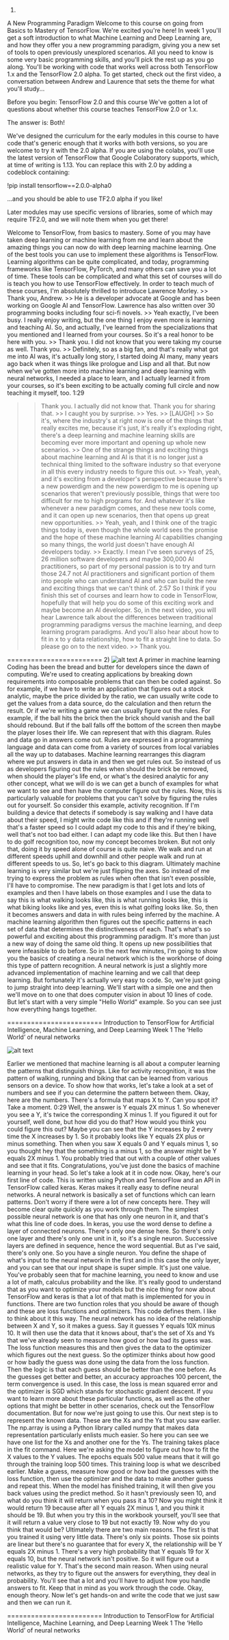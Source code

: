1) 
A New Programming Paradigm
Welcome to this course on going from Basics to Mastery of TensorFlow. We're excited you're here! In week 1 you'll get a soft introduction to what Machine Learning and Deep Learning are, and how they offer you a new programming paradigm, giving you a new set of tools to open previously unexplored scenarios. All you need to know is some very basic programming skills, and you'll pick the rest up as you go along. You'll be working with code that works well across both TensorFlow 1.x and the TensorFlow 2.0 alpha. To get started, check out the first video, a conversation between Andrew and Laurence that sets the theme for what you'll study...

Before you begin: TensorFlow 2.0 and this course
We've gotten a lot of questions about whether this course teaches TensorFlow 2.0 or 1.x.

The answer is: Both!

We've designed the curriculum for the early modules in this course to have code that's generic enough that it works with both versions, so you are welcome to try it with the 2.0 alpha. If you are using the colabs, you'll use the latest version of TensorFlow that Google Colaboratory supports, which, at time of writing is 1.13. You can replace this with 2.0 by adding a codeblock containing:

!pip install tensorflow==2.0.0-alpha0 

...and you should be able to use TF2.0 alpha if you like!

Later modules may use specific versions of libraries, some of which may require TF2.0, and we will note them when you get there!

Welcome to TensorFlow, from basics to mastery. Some of you may have taken deep learning or machine learning from me and learn about the amazing things you can now do with deep learning machine learning. One of the best tools you can use to implement these algorithms is TensorFlow. Learning algorithms can be quite complicated, and today, programming frameworks like TensorFlow, PyTorch, and many others can save you a lot of time. These tools can be complicated and what this set of courses will do is teach you how to use TensorFlow effectively. In order to teach much of these courses, I'm absolutely thrilled to introduce Lawrence Morley. >> Thank you, Andrew. >> He is a developer advocate at Google and has been working on Google AI and TensorFlow. Lawrence has also written over 30 programming books including four sci-fi novels. >> Yeah exactly, I've been busy. I really enjoy writing, but the one thing I enjoy even more is learning and teaching AI. So, and actually, I've learned from the specializations that you mentioned and I learned from your courses. So it's a real honor to be here with you. >> Thank you. I did not know that you were taking my course as well. Thank you. >> Definitely, so as a big fan, and that's really what got me into AI was, it's actually long story, I started doing AI many, many years ago back when it was things like prologue and Lisp and all that. But now when we've gotten more into machine learning and deep learning with neural networks, I needed a place to learn, and I actually learned it from your courses, so it's been exciting to be actually coming full circle and now teaching it myself, too.
1:29
>> Thank you. I actually did not know that. Thank you for sharing that. >> I caught you by surprise. >> Yes. >> [LAUGH] >> So it's, where the industry's at right now is one of the things that really excites me, because it's just, it's really it's exploding right, there's a deep learning and machine learning skills are becoming ever more important and opening up whole new scenarios. >> One of the strange things and exciting things about machine learning and AI is that it is no longer just a technical thing limited to the software industry so that everyone in all this every industry needs to figure this out. >> Yeah, yeah, and it's exciting from a developer's perspective because there's a new powerdigm and the new powerdigm to me is opening up scenarios that weren't previously possible, things that were too difficult for me to high programs for. And whatever it's like whenever a new paradigm comes, and these new tools come, and it can open up new scenarios, then that opens up great new opportunities. >> Yeah, yeah, and I think one of the tragic things today is, even though the whole world sees the promise and the hope of these machine learning AI capabilities changing so many things, the world just doesn't have enough AI developers today. >> Exactly. I mean I've seen surveys of 25, 26 million software developers and maybe 300,000 AI practitioners, so part of my personal passion is to try and turn those 24.7 not AI practitioners and significant portion of them into people who can understand AI and who can build the new and exciting things that we can't think of.
2:57
>> So I think if you finish this set of courses and learn how to code in TensorFlow, hopefully that will help you do some of this exciting work and maybe become an AI developer. So, in the next video, you will hear Lawrence talk about the differences between traditional programming paradigms versus the machine learning, and deep learning program paradigms. And you'll also hear about how to fit in x to y data relationship, how to fit a straight line to data. So please go on to the next video. >> Thank you.

========================
2) 
![alt text](https://github.com/DayuanTan/AITensorFlowSpecialization/raw/master/img/diffMLvsTP.png)
A primer in machine learning
Coding has been the bread and butter for developers since the dawn of computing. We're used to creating applications by breaking down requirements into composable problems that can then be coded against. So for example, if we have to write an application that figures out a stock analytic, maybe the price divided by the ratio, we can usually write code to get the values from a data source, do the calculation and then return the result. Or if we're writing a game we can usually figure out the rules. For example, if the ball hits the brick then the brick should vanish and the ball should rebound. But if the ball falls off the bottom of the screen then maybe the player loses their life. We can represent that with this diagram. Rules and data go in answers come out. Rules are expressed in a programming language and data can come from a variety of sources from local variables all the way up to databases. Machine learning rearranges this diagram where we put answers in data in and then we get rules out. So instead of us as developers figuring out the rules when should the brick be removed, when should the player's life end, or what's the desired analytic for any other concept, what we will do is we can get a bunch of examples for what we want to see and then have the computer figure out the rules. Now, this is particularly valuable for problems that you can't solve by figuring the rules out for yourself. So consider this example, activity recognition. If I'm building a device that detects if somebody is say walking and I have data about their speed, I might write code like this and if they're running well that's a faster speed so I could adapt my code to this and if they're biking, well that's not too bad either. I can adapt my code like this. But then I have to do golf recognition too, now my concept becomes broken. But not only that, doing it by speed alone of course is quite naive. We walk and run at different speeds uphill and downhill and other people walk and run at different speeds to us. So, let's go back to this diagram. Ultimately machine learning is very similar but we're just flipping the axes. So instead of me trying to express the problem as rules when often that isn't even possible, I'll have to compromise. The new paradigm is that I get lots and lots of examples and then I have labels on those examples and I use the data to say this is what walking looks like, this is what running looks like, this is what biking looks like and yes, even this is what golfing looks like. So, then it becomes answers and data in with rules being inferred by the machine. A machine learning algorithm then figures out the specific patterns in each set of data that determines the distinctiveness of each. That's what's so powerful and exciting about this programming paradigm. It's more than just a new way of doing the same old thing. It opens up new possibilities that were infeasible to do before. So in the next few minutes, I'm going to show you the basics of creating a neural network which is the workhorse of doing this type of pattern recognition. A neural network is just a slightly more advanced implementation of machine learning and we call that deep learning. But fortunately it's actually very easy to code. So, we're just going to jump straight into deep learning. We'll start with a simple one and then we'll move on to one that does computer vision in about 10 lines of code. But let's start with a very simple "Hello World" example. So you can see just how everything hangs together.

========================
Introduction to TensorFlow for Artificial Intelligence, Machine Learning, and Deep Learning
Week 1
The ‘Hello World’ of neural networks


![alt text](https://github.com/DayuanTan/AITensorFlowSpecialization/raw/master/img/helloworldNeuralNet.png)


Earlier we mentioned that machine learning is all about a computer learning the patterns that distinguish things. Like for activity recognition, it was the pattern of walking, running and biking that can be learned from various sensors on a device. To show how that works, let's take a look at a set of numbers and see if you can determine the pattern between them. Okay, here are the numbers. There's a formula that maps X to Y. Can you spot it? Take a moment.
0:29
Well, the answer is Y equals 2X minus 1. So whenever you see a Y, it's twice the corresponding X minus 1. If you figured it out for yourself, well done, but how did you do that? How would you think you could figure this out? Maybe you can see that the Y increases by 2 every time the X increases by 1. So it probably looks like Y equals 2X plus or minus something. Then when you saw X equals 0 and Y equals minus 1, so you thought hey that the something is a minus 1, so the answer might be Y equals 2X minus 1. You probably tried that out with a couple of other values and see that it fits. Congratulations, you've just done the basics of machine learning in your head. So let's take a look at it in code now. Okay, here's our first line of code. This is written using Python and TensorFlow and an API in TensorFlow called keras. Keras makes it really easy to define neural networks. A neural network is basically a set of functions which can learn patterns. Don't worry if there were a lot of new concepts here. They will become clear quite quickly as you work through them. The simplest possible neural network is one that has only one neuron in it, and that's what this line of code does. In keras, you use the word dense to define a layer of connected neurons. There's only one dense here. So there's only one layer and there's only one unit in it, so it's a single neuron. Successive layers are defined in sequence, hence the word sequential. But as I've said, there's only one. So you have a single neuron. You define the shape of what's input to the neural network in the first and in this case the only layer, and you can see that our input shape is super simple. It's just one value. You've probably seen that for machine learning, you need to know and use a lot of math, calculus probability and the like. It's really good to understand that as you want to optimize your models but the nice thing for now about TensorFlow and keras is that a lot of that math is implemented for you in functions. There are two function roles that you should be aware of though and these are loss functions and optimizers. This code defines them. I like to think about it this way. The neural network has no idea of the relationship between X and Y, so it makes a guess. Say it guesses Y equals 10X minus 10. It will then use the data that it knows about, that's the set of Xs and Ys that we've already seen to measure how good or how bad its guess was. The loss function measures this and then gives the data to the optimizer which figures out the next guess. So the optimizer thinks about how good or how badly the guess was done using the data from the loss function. Then the logic is that each guess should be better than the one before. As the guesses get better and better, an accuracy approaches 100 percent, the term convergence is used. In this case, the loss is mean squared error and the optimizer is SGD which stands for stochastic gradient descent. If you want to learn more about these particular functions, as well as the other options that might be better in other scenarios, check out the TensorFlow documentation. But for now we're just going to use this. Our next step is to represent the known data. These are the Xs and the Ys that you saw earlier. The np.array is using a Python library called numpy that makes data representation particularly enlists much easier. So here you can see we have one list for the Xs and another one for the Ys. The training takes place in the fit command. Here we're asking the model to figure out how to fit the X values to the Y values. The epochs equals 500 value means that it will go through the training loop 500 times. This training loop is what we described earlier. Make a guess, measure how good or how bad the guesses with the loss function, then use the optimizer and the data to make another guess and repeat this. When the model has finished training, it will then give you back values using the predict method. So it hasn't previously seen 10, and what do you think it will return when you pass it a 10? Now you might think it would return 19 because after all Y equals 2X minus 1, and you think it should be 19. But when you try this in the workbook yourself, you'll see that it will return a value very close to 19 but not exactly 19. Now why do you think that would be? Ultimately there are two main reasons. The first is that you trained it using very little data. There's only six points. Those six points are linear but there's no guarantee that for every X, the relationship will be Y equals 2X minus 1. There's a very high probability that Y equals 19 for X equals 10, but the neural network isn't positive. So it will figure out a realistic value for Y. That's the second main reason. When using neural networks, as they try to figure out the answers for everything, they deal in probability. You'll see that a lot and you'll have to adjust how you handle answers to fit. Keep that in mind as you work through the code. Okay, enough theory. Now let's get hands-on and write the code that we just saw and then we can run it.


========================
Introduction to TensorFlow for Artificial Intelligence, Machine Learning, and Deep Learning
Week 1
The ‘Hello World’ of neural networks

